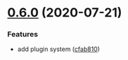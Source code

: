 # [0.6.0](https://github.com/twinh/gitsync/compare/@gitsync/config@0.5.0...@gitsync/config@0.6.0) (2020-07-21)


### Features

* add plugin system ([cfab810](https://github.com/twinh/gitsync/commit/cfab8106437e6f6df4c80d9664c91decd6d89211))
